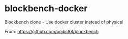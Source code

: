 # blockbench-docker
Blockbench clone - Use docker cluster instead of physical

From: https://github.com/ooibc88/blockbench
